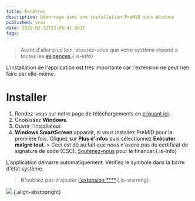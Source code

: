 ```yaml
---
title: Fenêtres
description: Démarrage avec une installation PreMiD sous Windows
published: vrai
date: 2020-02-12T22:08:41.501Z
tags:
---
```


> Avant d'aller plus loin, assurez-vous que votre système répond à toutes les [exigences](/install/requirements).{.is-info}

L'installation de l'application est très importante car l'extension ne peut rien faire par elle-même.

# Installer
1. Rendez-vous sur notre page de téléchargements en [cliquant ici](https://premid.app/downloads).
2. Choisissez **Windows**.
3. Ouvrir l'installateur.
4. **Windows SmartScreen** apparaît, si vous installez PreMiD pour la première fois. Cliquez sur **Plus d'infos** puis sélectionnez **Exécuter malgré tout**. > Ceci est dû au fait que nous n'avons pas de certificat de signature de code (CSC). [Soutenez-nous](https://www.patreon.com/Timeraa) pour le financer.{.is-info}

L'application démarre automatiquement. Vérifiez le symbole dans la barre d'état système.

> N'oubliez pas d'ajouter [l'extension ****](/install).{.is-warning}

![](https://a.icons8.com/djxbtnYm/GBjHDS/svg.svg) {.align-abstopright}